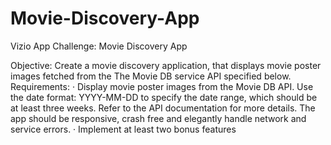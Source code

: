 # Movie-Discovery-App
Vizio App Challenge: Movie Discovery App

Objective: Create a movie discovery application, that displays movie poster images fetched from the The Movie DB service API specified below.
Requirements: 
·	Display movie poster images from the Movie DB API. Use the date format: YYYY-MM-DD to specify the date range, which should be at least three weeks. Refer to the API documentation for more details. The app should be responsive, crash free and elegantly handle network and service errors.
·	Implement at least two bonus features
